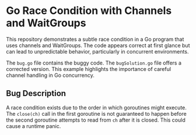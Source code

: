 # Go Race Condition with Channels and WaitGroups

This repository demonstrates a subtle race condition in a Go program that uses channels and WaitGroups. The code appears correct at first glance but can lead to unpredictable behavior, particularly in concurrent environments.

The `bug.go` file contains the buggy code. The `bugSolution.go` file offers a corrected version.  This example highlights the importance of careful channel handling in Go concurrency.

## Bug Description

A race condition exists due to the order in which goroutines might execute. The `close(ch)` call in the first goroutine is not guaranteed to happen before the second goroutine attempts to read from `ch` after it is closed.  This could cause a runtime panic.